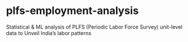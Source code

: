 # plfs-employment-analysis
Statistical &amp; ML analysis of PLFS (Periodic Labor Force Survey) unit-level data to Unveil India’s labor patterns
